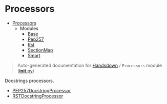 # Processors

- [Processors](#processors)
  - Modules
    - [Base](./handsdown_processors_base.md)
    - [Pep257](./handsdown_processors_pep257.md)
    - [Rst](./handsdown_processors_rst.md)
    - [SectionMap](./handsdown_processors_section_map.md)
    - [Smart](./handsdown_processors_smart.md)

> Auto-generated documentation for [Handsdown](./README.md) / `Processors` module ([__init__.py](../handsdown/processors/__init__.py))

Docstrings processors.

- [PEP257DocstringProcessor](./handsdown_processors_pep257.md#pep257docstringprocessor)
- [RSTDocstringProcessor](./handsdown_processors_rst.md#rstdocstringprocessor)
